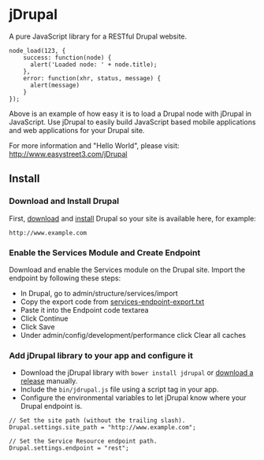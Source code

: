 jDrupal
=======

A pure JavaScript library for a RESTful Drupal website.

```
node_load(123, {
    success: function(node) {
      alert('Loaded node: ' + node.title);
    },
    error: function(xhr, status, message) {
      alert(message)
    }
});
```

Above is an example of how easy it is to load a Drupal node with jDrupal
in JavaScript. Use jDrupal to easily build JavaScript based mobile applications
and web applications for your Drupal site.

For more information and "Hello World", please visit: http://www.easystreet3.com/jDrupal

## Install

### Download and Install Drupal
First, [download](https://drupal.org/download) and [install](https://drupal.org/documentation/install) Drupal so your site is available here, for example:

```
http://www.example.com
```

### Enable the Services Module and Create Endpoint
Download and enable the Services module on the Drupal site. Import the endpoint by following these steps:

- In Drupal, go to admin/structure/services/import
- Copy the export code from [services-endpoint-export.txt](https://github.com/easystreet3/jDrupal/blob/7.x-1.x/services-endpoint-export.txt)
- Paste it into the Endpoint code textarea
- Click Continue
- Click Save
- Under admin/config/development/performance click Clear all caches

### Add jDrupal library to your app and configure it
- Download the jDrupal library with `bower install jdrupal` or [download a release](https://github.com/rjsteinert/jDrupal/releases) manually.
- Include the `bin/jdrupal.js` file using a script tag in your app.
- Configure the environmental variables to let jDrupal know where your Drupal endpoint is.
```
// Set the site path (without the trailing slash).
Drupal.settings.site_path = "http://www.example.com";

// Set the Service Resource endpoint path.
Drupal.settings.endpoint = "rest";
```
